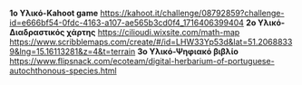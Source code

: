 **1ο Υλικό-Kahoot game**
https://kahoot.it/challenge/08792859?challenge-id=e666bf54-0fdc-4163-a107-ae565b3cd0f4_1716406399404
**2ο Υλικό-Διαδραστικός χάρτης** 
https://cilioudi.wixsite.com/math-map
https://www.scribblemaps.com/create/#/id=LHW33Yp53d&lat=51.20688339&lng=15.16113281&z=4&t=terrain
**3ο Υλικό-Ψηφιακό βιβλίο**
https://www.flipsnack.com/ecoteam/digital-herbarium-of-portuguese-autochthonous-species.html
